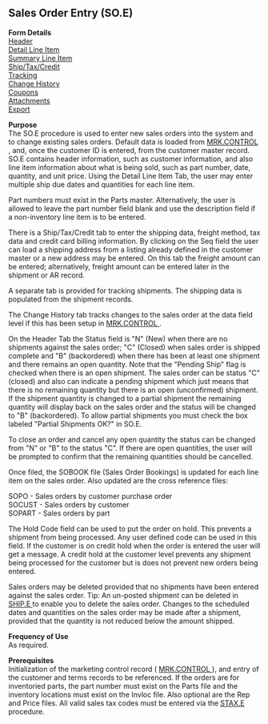 ##  Sales Order Entry (SO.E)

<PageHeader />

**Form Details**  
[ Header ](../../../../../../../../../../../../../rover/AP-OVERVIEW/AP-ENTRY/AP-E/AP-E-1/CURRENCY-CONTROL/SO-E/SO-E-1)   
[ Detail Line Item ](../../../../../../../../../../../../../rover/AP-OVERVIEW/AP-ENTRY/AP-E/AP-E-1/CURRENCY-CONTROL/SO-E/SO-E-2)   
[ Summary Line Item ](../../../../../../../../../../../../../rover/AP-OVERVIEW/AP-ENTRY/AP-E/AP-E-1/CURRENCY-CONTROL/SO-E/SO-E-3)   
[ Ship/Tax/Credit ](../../../../../../../../../../../../../rover/AP-OVERVIEW/AP-ENTRY/AP-E/AP-E-1/CURRENCY-CONTROL/SO-E/SO-E-4)   
[ Tracking ](../../../../../../../../../../../../../rover/AP-OVERVIEW/AP-ENTRY/AP-E/AP-E-1/CURRENCY-CONTROL/SO-E/SO-E-5)   
[ Change History ](../../../../../../../../../../../../../rover/AP-OVERVIEW/AP-ENTRY/AP-E/AP-E-1/CURRENCY-CONTROL/SO-E/SO-E-6)   
[ Coupons ](../../../../../../../../../../../../../rover/AP-OVERVIEW/AP-ENTRY/AP-E/AP-E-1/CURRENCY-CONTROL/SO-E/SO-E-7)   
[ Attachments ](../../../../../../../../../../../../../rover/AP-OVERVIEW/AP-ENTRY/AP-E/AP-E-1/CURRENCY-CONTROL/SO-E/SO-E-8)   
[ Export ](../../../../../../../../../../../../../rover/AP-OVERVIEW/AP-ENTRY/AP-E/AP-E-1/CURRENCY-CONTROL/SO-E/SO-E-9)   

**Purpose**  
The SO.E procedure is used to enter new sales orders into the system and to change existing sales orders. Default data is loaded from [ MRK.CONTROL ](../../../../../../../../../../../../../rover/AP-OVERVIEW/AP-ENTRY/AP-E/AP-E-1/CURRENCY-CONTROL/SO-E/MRK-CONTROL) , and, once the customer ID is entered, from the customer master record. SO.E contains header information, such as customer information, and also line item information about what is being sold, such as part number, date, quantity, and unit price. Using the Detail Line Item Tab, the user may enter multiple ship due dates and quantities for each line item.   
  
Part numbers must exist in the Parts master. Alternatively, the user is
allowed to leave the part number field blank and use the description field if
a non-inventory line item is to be entered.  
  
There is a Ship/Tax/Credit tab to enter the shipping data, freight method, tax
data and credit card billing information. By clicking on the Seq field the
user can load a shipping address from a listing already defined in the
customer master or a new address may be entered. On this tab the freight
amount can be entered; alternatively, freight amount can be entered later in
the shipment or AR record.  
  
A separate tab is provided for tracking shipments. The shipping data is
populated from the shipment records.  
  
The Change History tab tracks changes to the sales order at the data field level if this has been setup in [ MRK.CONTROL ](../../../../../../../../../../../../../rover/AP-OVERVIEW/AP-ENTRY/AP-E/AP-E-1/CURRENCY-CONTROL/SO-E/MRK-CONTROL) .   
  
On the Header Tab the Status field is "N" (New) when there are no shipments
against the sales order; "C" (Closed) when sales order is shipped complete and
"B" (backordered) when there has been at least one shipment and there remains
an open quantity. Note that the "Pending Ship" flag is checked when there is
an open shipment. The sales order can be status "C" (closed) and also can
indicate a pending shipment which just means that there is no remaining
quantity but there is an open (unconfirmed) shipment. If the shipment quantity
is changed to a partial shipment the remaining quantity will display back on
the sales order and the status will be changed to "B" (backordered). To allow
partial shipments you must check the box labeled "Partial Shipments OK?" in
SO.E.  
  
To close an order and cancel any open quantity the status can be changed from
"N" or "B" to the status "C". If there are open quantities, the user will be
prompted to confirm that the remaining quantities should be cancelled.  
  
Once filed, the SOBOOK file (Sales Order Bookings) is updated for each line
item on the sales order. Also updated are the cross reference files:  
  
SOPO - Sales orders by customer purchase order  
SOCUST - Sales orders by customer  
SOPART - Sales orders by part  
  
The Hold Code field can be used to put the order on hold. This prevents a
shipment from being processed. Any user defined code can be used in this
field. If the customer is on credit hold when the order is entered the user
will get a message. A credit hold at the customer level prevents any shipment
being processed for the customer but is does not prevent new orders being
entered.  
  
Sales orders may be deleted provided that no shipments have been entered against the sales order. Tip: An un-posted shipment can be deleted in [ SHIP.E ](../../../../../../../../../../../../../rover/AP-OVERVIEW/AP-ENTRY/AP-E/AP-E-1/CURRENCY-CONTROL/SO-E/SO-E-4/SHIP-E) to enable you to delete the sales order. Changes to the scheduled dates and quantities on the sales order may be made after a shipment, provided that the quantity is not reduced below the amount shipped.   

**Frequency of Use**  
As required.

**Prerequisites**  
Initialization of the marketing control record ( [ MRK.CONTROL ](../../../../../../../../../../../../../rover/AP-OVERVIEW/AP-ENTRY/AP-E/AP-E-1/CURRENCY-CONTROL/SO-E/MRK-CONTROL) ), and entry of the customer and terms records to be referenced. If the orders are for inventoried parts, the part number must exist on the Parts file and the inventory locations must exist on the Invloc file. Also optional are the Rep and Price files. All valid sales tax codes must be entered via the [ STAX.E ](../../../../../../../../../../../../../rover/AP-OVERVIEW/AP-ENTRY/AP-E/AP-E-1/CURRENCY-CONTROL/SO-E/STAX-E) procedure. 

<badge text= "Version 8.10.57" vertical="middle" />

<PageFooter />